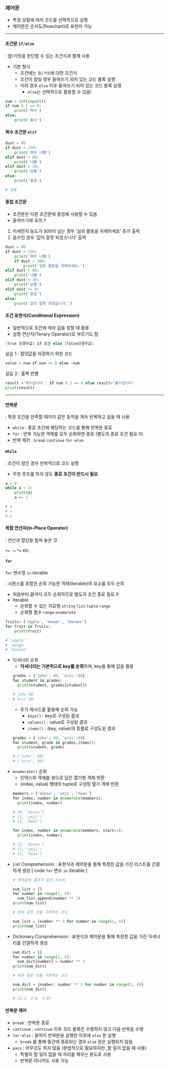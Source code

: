 ### 제어문

- 특정 상황에 따라 코드를 선택적으로 실행
- 제어문은 순서도(flowchart)로 표현이 가능

---

#### 조건문 `if/else`

: 참/거짓을 판단할 수 있는 조건식과 함께 사용

- 기본 형식
  - 조건에는 `참/거짓`에 대한 조건식
  - 조건이 참일 경우 들여쓰기 되어 있는 코드 블록 실행
  - 이외 경우 `else` 이후 들여쓰기 되어 있는 코드 블록 실행
    - `else`는 선택적으로 활용할 수 있음!

```python
num = int(input())
if num % 2 == 0:
	print('짝수')
else:
	print('홀수')
```

#### 복수 조건문 `elif`

```python
dust = 80
if dust > 150:
	print('매우 나쁨')
elif dust > 80:
	print('나쁨')
elif dust > 30:
	print('보통')
else:
	print('좋음')

# 보통
```

#### 중첩 조건문

- 조건문은 다른 조건문에 중첩해 사용할 수 있음
- 들여쓰기에 유의 !!

1. 미세먼지 농도가 300이 넘는 경우 ‘실외 활동을 자제하세요’ 추가 출력
2. 음수인 경우 ‘값이 잘못 되었스니다’ 출력

```python
dust = 80
if dust > 150:
	print('매우 나쁨')
	if dust > 300:
		print('실외 활동을 자제하세요.')
elif dust > 80:
	print('나쁨')
elif dust > 30:
	print('보통')
elif dust >= 0:
	print('좋음')
else:
	print('값이 잘못 되었습니다.')
```

#### 조건 표현식(Conditional Expression)

- 일반적으로 조건에 따라 값을 정할 때 활용
- 삼항 연산자(Tenary Operator)로 부르기도 함

```python
|true 인경우값| if 조건 else |false인경우값|
```

실습 1 : 절댓값을 저장하기 위한 코드

```python
value = num if num >= 0 else -num
```

실습 2 : 홀짝 판별

```python
result ='짝수입니다.' if num % 2 == 0 else result='홀수입니다'
print(result)
```

---

#### 반복문

: 특정 조건을 만족할 때까지 같은 동작을 계속 반복하고 싶을 때 사용

- `while` : 종료 조건에 해당하는 코드를 통해 반복문 종료
- `for` : 반복 가능한 객체를 모두 순회하면 종료 (별도의 종료 조건 필요 X)
- 반복 제어 : `break` `continue` `for-else`

#### `While`

: 조건이 참인 경우 반복적으로 코드 실행

- 무한 루프를 하지 않도 **종료 조건이 반드시 필요**

```python
a = 0
while a < 3:
	print(a)
	a += 1

# a
# a
# a
```

#### 복합 연산자(In-Place Operator)

: 연산과 할당을 합쳐 놓은 것

`+=` `-=` `*=` etc

#### `for`

`for` 변수명 `in` iterable

: 시퀀스를 포함한 순회 가능한 객체(iterable)의 요소를 모두 순회

- 처음부터 끝까지 모두 순회하므로 별도의 조건 종료 필요 X
- Iterable
  - 순회할 수 있는 자료형 `string` `list` `tuple` `range`
  - 순회형 함수 `range` `enumerate`

```python
fruits= ['apple', 'mango', 'banana']
for fruit in fruits:
	print(fruit)

# 'apple'
# 'mango'
# 'banana'
```

- 딕셔너리 순회
  - **딕셔너리는 기본적으로 key를 순회**하며, key를 통해 값을 활용
  ```python
  grades = {'john': 90, 'eric':90}
  for student in grades:
  	print(student, grades[student])

  # john 90
  # eric 90
  ```
  - 추가 메서드를 활용해 순회 가능
    - `keys()` : key로 구성된 결과
    - `values()` : value로 구성된 결과
    - `items()` : (key, value)의 튜플로 구성도된 결과
  ```python
  grades = {'john': 90, 'eric':90}
  for student, grade in grades.items():
  	print(student, grade)

  # ('john', 80)
  # ('eric', 90)
  ```
- `enumerate()` 순회
  - 인덱스와 객체를 쌍으로 담은 열거형 객체 반환
  - (index, value) 형태의 tuple로 구성된 열거 객체 반환
  ```python
  members = ['minsu', 'yeji', 'hwan']
  for index, number in enumerate(members):
  	print(index, number)

  # (0, 'minsu')
  # (1, 'yeji')
  # (2, 'hwan')

  for index, number in enumerate(members, start=1):
  	print(index, number)

  # (1, 'minsu')
  # (2, 'yeji')
  # (3, 'hwan')

  ```
- List Comprehension
  : 표현식과 제어문을 통해 특정한 값을 가진 리스트를 간결하게 생성
  [ code `for` 변수 `in` iterable ]
  ```python
  # 세제곱의 결과가 담긴 리스트

  num_list = []
  for number in range(1, 4):
  	num_list.append(number ** 3)
  print(num_list)

  # 위와 같은 것을 구현하는 코드

  num_list = [number ** 3 for number in range(1, 4)]
  print(num_list)
  ```
- Dictionary Comprehension
  : 표현식과 제어문을 통해 특정한 값을 가진 딕셔너리를 간결하게 생성
  ```python
  num_dict = {}
  for number in range(1, 4):
  	num_dict[number] = number ** 3
  print(num_dict)

  # 위와 같은 것을 구현하는 코드

  num_dict = {number: number ** 3 for number in range(1, 4)}
  print(num_dict)

  # {1:1, 2:8, 3:9}
  ```

#### 반복문 제어

- `break` : 반복문 종료
- `continue` : `continue` 이후 코드 블록은 수행하지 않고 다음 반복을 수행
- `for-else` : 끝까지 반복문을 실행한 이후에 `else` 문 실행
  - `break` 를 통해 중간에 종료되는 경우 `else` 문은 실행되지 않음
- `pass` : 아무것도 하지 않음 (문법적으로 필요하지만 ,할 일이 없을 때 사용)
  - 특별히 할 일이 없을 때 자리를 채우는 용도로 사용
  - 반복문 아니어도 사용 가능
